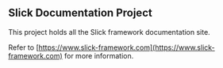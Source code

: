 ## Slick Documentation Project

This project holds all the Slick framework documentation site.

Refer to [https://www.slick-framework.com](https://www.slick-framework.com) for more information.
